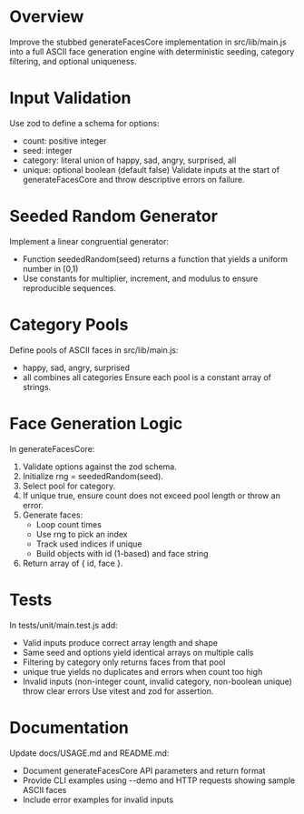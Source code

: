 # Overview
Improve the stubbed generateFacesCore implementation in src/lib/main.js into a full ASCII face generation engine with deterministic seeding, category filtering, and optional uniqueness.

# Input Validation
Use zod to define a schema for options:
- count: positive integer
- seed: integer
- category: literal union of happy, sad, angry, surprised, all
- unique: optional boolean (default false)
Validate inputs at the start of generateFacesCore and throw descriptive errors on failure.

# Seeded Random Generator
Implement a linear congruential generator:
- Function seededRandom(seed) returns a function that yields a uniform number in [0,1)
- Use constants for multiplier, increment, and modulus to ensure reproducible sequences.

# Category Pools
Define pools of ASCII faces in src/lib/main.js:
- happy, sad, angry, surprised
- all combines all categories
Ensure each pool is a constant array of strings.

# Face Generation Logic
In generateFacesCore:
1. Validate options against the zod schema.
2. Initialize rng = seededRandom(seed).
3. Select pool for category.
4. If unique true, ensure count does not exceed pool length or throw an error.
5. Generate faces:
   - Loop count times
   - Use rng to pick an index
   - Track used indices if unique
   - Build objects with id (1-based) and face string
6. Return array of { id, face }.

# Tests
In tests/unit/main.test.js add:
- Valid inputs produce correct array length and shape
- Same seed and options yield identical arrays on multiple calls
- Filtering by category only returns faces from that pool
- unique true yields no duplicates and errors when count too high
- Invalid inputs (non-integer count, invalid category, non-boolean unique) throw clear errors
Use vitest and zod for assertion.

# Documentation
Update docs/USAGE.md and README.md:
- Document generateFacesCore API parameters and return format
- Provide CLI examples using --demo and HTTP requests showing sample ASCII faces
- Include error examples for invalid inputs